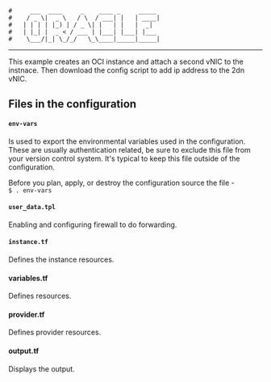     #     ___  ____     _    ____ _     _____
    #    / _ \|  _ \   / \  / ___| |   | ____|
    #   | | | | |_) | / _ \| |   | |   |  _|
    #   | |_| |  _ < / ___ | |___| |___| |___
    #    \___/|_| \_/_/   \_\____|_____|_____|
***
This example creates an OCI instance and attach a second vNIC to the instnace.
Then download the config script to add ip address to the 2dn vNIC. 

## Files in the configuration

#### `env-vars`
Is used to export the environmental variables used in the configuration. These are usually authentication related, be sure to exclude this file from your version control system. It's typical to keep this file outside of the configuration.

Before you plan, apply, or destroy the configuration source the file -  
`$ . env-vars`

#### `user_data.tpl`
Enabling and configuring firewall to do forwarding.

#### `instance.tf`
Defines the instance resources.

#### variables.tf
Defines resources.

#### provider.tf
Defines provider resources.

#### output.tf
Displays the output.
